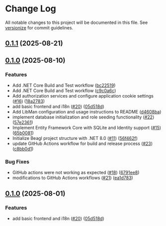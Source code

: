 # Change Log

All notable changes to this project will be documented in this file. See [versionize](https://github.com/versionize/versionize) for commit guidelines.

<a name="0.1.1"></a>
## [0.1.1](https://www.github.com/jstmichel/beagl/releases/tag/v0.1.1) (2025-08-21)

<a name="0.1.0"></a>
## [0.1.0](https://www.github.com/jstmichel/beagl/releases/tag/v0.1.0) (2025-08-10)

### Features

* Add .NET Core Build and Test workflow ([bc22519](https://www.github.com/jstmichel/beagl/commit/bc225194fdf069fad46f4dafb06319d89a7695c7))
* Add .NET Core Build and Test workflow ([c9c0a6c](https://www.github.com/jstmichel/beagl/commit/c9c0a6c8fce919b58e2b96242119cc95eae31f1a))
* Add authorization services and configure application cookie settings ([#16](https://www.github.com/jstmichel/beagl/issues/16)) ([18a2783](https://www.github.com/jstmichel/beagl/commit/18a2783d0454fd59f1a73898cdafe82f95102777))
* add basic frontend and i18n ([#20](https://www.github.com/jstmichel/beagl/issues/20)) ([05d518d](https://www.github.com/jstmichel/beagl/commit/05d518dc06aefe4fbcdb0535f6143ea7b85ae023))
* Add LibMan configuration and usage instructions to README ([d4608ba](https://www.github.com/jstmichel/beagl/commit/d4608baf099a3d1baa5130bc9315636fac5ad158))
* implement database initialization and role seeding functionality ([#22](https://www.github.com/jstmichel/beagl/issues/22)) ([57e2361](https://www.github.com/jstmichel/beagl/commit/57e2361ebc14407d9ea9763a375b3d7b6d24c53f))
* Implement Entity Framework Core with SQLite and Identity support ([#15](https://www.github.com/jstmichel/beagl/issues/15)) ([65b0081](https://www.github.com/jstmichel/beagl/commit/65b0081263e68dc7f31199d04f8f8f0ae60744b9))
* Initialize Beagl project structure with .NET 8.0 ([#11](https://www.github.com/jstmichel/beagl/issues/11)) ([56f462f](https://www.github.com/jstmichel/beagl/commit/56f462f9c844ed5b6618704259eee7e2a09a9ed6))
* update GitHub Actions workflow for build and release process ([#23](https://www.github.com/jstmichel/beagl/issues/23)) ([c8bb0d1](https://www.github.com/jstmichel/beagl/commit/c8bb0d139b78f079455606c44da8b5ba73662039))

### Bug Fixes

* GitHub actions were not working as expected ([#18](https://www.github.com/jstmichel/beagl/issues/18)) ([6791ee8](https://www.github.com/jstmichel/beagl/commit/6791ee8b29e9a43c99d23bfaf9c07eea961f375f))
* modifications to GitHub Actions workflows ([#21](https://www.github.com/jstmichel/beagl/issues/21)) ([ea1d783](https://www.github.com/jstmichel/beagl/commit/ea1d7831e3be7076ad9100820046193749420f42))

<a name="0.1.0"></a>
## [0.1.0](https://www.github.com/jstmichel/beagl/releases/tag/v0.1.0) (2025-08-01)

### Features

* add basic frontend and i18n ([#20](https://www.github.com/jstmichel/beagl/issues/20)) ([05d518d](https://www.github.com/jstmichel/beagl/commit/05d518dc06aefe4fbcdb0535f6143ea7b85ae023))

